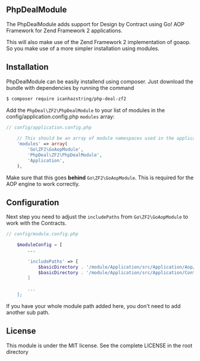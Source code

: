 PhpDealModule
-------------

The PhpDealModule adds support for Design by Contract using 
Go! AOP Framework for Zend Framework 2 applications.

This will also make use of the Zend Framework 2 implementation of goaop.
So you make use of a more simpler installation using modules.

Installation
------------

PhpDealModule can be easily installend using composer. Just 
download the bundle with dependencies by running the command

```bash
$ composer require icanhazstring/php-deal-zf2
```

Add the `PhpDeal\ZF2\PhpDealModule` to your list of modules in the config/application.config.php `modules` array:
```php
// config/application.config.php
    
    // This should be an array of module namespaces used in the application.
    'modules' => array(
        'Go\ZF2\GoAopModule',
        'PhpDeal\ZF2\PhpDealModule',
        'Application',
    ),
```

Make sure that this goes **behind** `Go\ZF2\GoAopModule`. This is required for the AOP engine to work correctly.

Configuration
-------------

Next step you need to adjust the `includePaths` from `Go\ZF2\GoAopModule` to work with the Contracts.

```php
// config/module.config.php

    $moduleConfig = [
        ...
        
        'includePaths' => [
            $basicDirectory . '/module/Application/src/Application/Aop/Aspect',
            $basicDirectory . '/module/Application/src/Application/Contracts
        ]
        
        ...
    ];
```

If you have your whole module path added here, you don't need to add another sub path.

License
-------

This module is under the MIT license. See the complete LICENSE in the root directory
